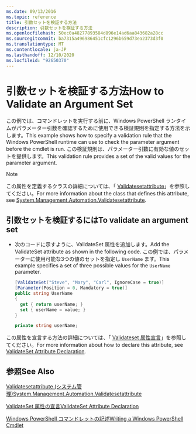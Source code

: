 ```yaml
---
ms.date: 09/13/2016
ms.topic: reference
title: 引数セットを検証する方法
description: 引数セットを検証する方法
ms.openlocfilehash: 50ec0a48277893584d896e14ad6aa843682a28cc
ms.sourcegitcommit: ba7315a496986451cfc1296b659d73ea2373d3f0
ms.translationtype: MT
ms.contentlocale: ja-JP
ms.lasthandoff: 12/10/2020
ms.locfileid: "92650370"
---
```

# <a name="how-to-validate-an-argument-set"></a><span data-ttu-id="f20ea-103">引数セットを検証する方法</span><span class="sxs-lookup"><span data-stu-id="f20ea-103">How to Validate an Argument Set</span></span>

<span data-ttu-id="f20ea-104">この例では、コマンドレットを実行する前に、Windows PowerShell ランタイムがパラメーター引数を確認するために使用できる検証規則を指定する方法を示します。</span><span class="sxs-lookup"><span data-stu-id="f20ea-104">This example shows how to specify a validation rule that the Windows PowerShell runtime can use to check the parameter argument before the cmdlet is run.</span></span> <span data-ttu-id="f20ea-105">この検証規則は、パラメーター引数に有効な値のセットを提供します。</span><span class="sxs-lookup"><span data-stu-id="f20ea-105">This validation rule provides a set of the valid values for the parameter argument.</span></span>

> [!NOTE]
> <span data-ttu-id="f20ea-106">この属性を定義するクラスの詳細については、「 [Validatesetattribute](/dotnet/api/System.Management.Automation.ValidateSetAttribute)」を参照してください。</span><span class="sxs-lookup"><span data-stu-id="f20ea-106">For more information about the class that defines this attribute, see [System.Management.Automation.Validatesetattribute](/dotnet/api/System.Management.Automation.ValidateSetAttribute).</span></span>

## <a name="to-validate-an-argument-set"></a><span data-ttu-id="f20ea-107">引数セットを検証するには</span><span class="sxs-lookup"><span data-stu-id="f20ea-107">To validate an argument set</span></span>

- <span data-ttu-id="f20ea-108">次のコードに示すように、ValidateSet 属性を追加します。</span><span class="sxs-lookup"><span data-stu-id="f20ea-108">Add the ValidateSet attribute as shown in the following code.</span></span> <span data-ttu-id="f20ea-109">この例では、パラメーターに使用可能な3つの値のセットを指定し `UserName` ます。</span><span class="sxs-lookup"><span data-stu-id="f20ea-109">This example specifies a set of three possible values for the `UserName` parameter.</span></span>

    ```csharp
    [ValidateSet("Steve", "Mary", "Carl", IgnoreCase = true)]
    [Parameter(Position = 0, Mandatory = true)]
    public string UserName
    {
      get { return userName; }
      set { userName = value; }
    }

    private string userName;
    ```

<span data-ttu-id="f20ea-110">この属性を宣言する方法の詳細については、「 [Validateset 属性宣言](./validateset-attribute-declaration.md)」を参照してください。</span><span class="sxs-lookup"><span data-stu-id="f20ea-110">For more information about how to declare this attribute, see [ValidateSet Attribute Declaration](./validateset-attribute-declaration.md).</span></span>

## <a name="see-also"></a><span data-ttu-id="f20ea-111">参照</span><span class="sxs-lookup"><span data-stu-id="f20ea-111">See Also</span></span>

[<span data-ttu-id="f20ea-112">Validatesetattribute (システム管理)</span><span class="sxs-lookup"><span data-stu-id="f20ea-112">System.Management.Automation.Validatesetattribute</span></span>](/dotnet/api/System.Management.Automation.ValidateSetAttribute)

[<span data-ttu-id="f20ea-113">ValidateSet 属性の宣言</span><span class="sxs-lookup"><span data-stu-id="f20ea-113">ValidateSet Attribute Declaration</span></span>](./validateset-attribute-declaration.md)

[<span data-ttu-id="f20ea-114">Windows PowerShell コマンドレットの記述</span><span class="sxs-lookup"><span data-stu-id="f20ea-114">Writing a Windows PowerShell Cmdlet</span></span>](./writing-a-windows-powershell-cmdlet.md)
